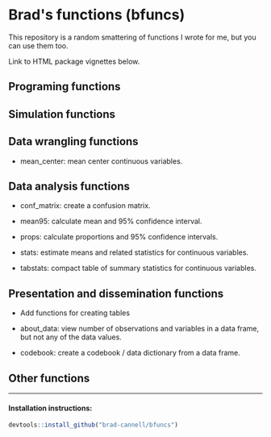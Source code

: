 <!-- README.md is generated from README.Rmd. Please edit that file -->
Brad's functions (bfuncs)
=========================

This repository is a random smattering of functions I wrote for me, but you can use them too.

Link to HTML package vignettes below.

Programing functions
--------------------

Simulation functions
--------------------

Data wrangling functions
------------------------

-   mean\_center: mean center continuous variables.

Data analysis functions
-----------------------

-   conf\_matrix: create a confusion matrix.

-   mean95: calculate mean and 95% confidence interval.

-   props: calculate proportions and 95% confidence intervals.

-   stats: estimate means and related statistics for continuous variables.

-   tabstats: compact table of summary statistics for continuous variables.

Presentation and dissemination functions
----------------------------------------

-   Add functions for creating tables

-   about\_data: view number of observations and variables in a data frame, but not any of the data values.

-   codebook: create a codebook / data dictionary from a data frame.

Other functions
---------------

------------------------------------------------------------------------

#### Installation instructions:

``` r
devtools::install_github("brad-cannell/bfuncs")
```
